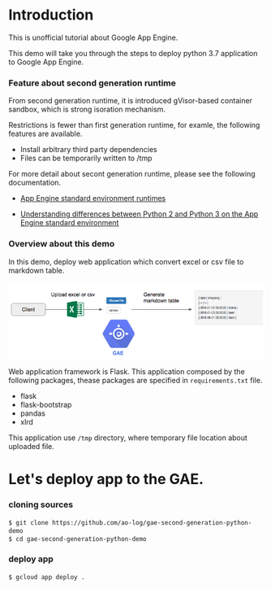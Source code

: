 # Introduction

This is unofficial tutorial about Google App Engine.

This demo will take you through the steps to deploy python 3.7 application to Google App Engine.

### Feature about second generation runtime

From second generation runtime, it is introduced gVisor-based container sandbox, which is strong isoration mechanism.

Restrictions is fewer than first generation runtime, for examle, the following features are available.

* Install arbitrary third party dependencies
* Files can be temporarily written to /tmp

For more detail about secont generation runtime, please see the following documentation.

* [App Engine standard environment runtimes](https://cloud.google.com/appengine/docs/standard/appengine-generation)

* [Understanding differences between Python 2 and Python 3 on the App Engine standard environment](https://cloud.google.com/appengine/docs/standard/python3/python-differences)

### Overview about this demo

In this demo, deploy web application which convert excel or csv file to markdown table.

![overview.png](image/overview.png)

Web application framework is Flask. This application composed by the following packages, thease packages are specified in ```requirements.txt``` file.

* flask
* flask-bootstrap
* pandas
* xlrd

This application use ```/tmp``` directory, where temporary file location about uploaded file.

# Let's deploy app to the GAE.

### cloning sources

```
$ git clone https://github.com/ao-log/gae-second-generation-python-demo
$ cd gae-second-generation-python-demo
```

### deploy app

```
$ gcloud app deploy .
```
